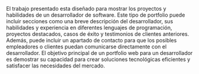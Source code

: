 El trabajo presentado esta diseñado para mostrar los proyectos y habilidades de un desarrollador de software. Este tipo de portfolio puede incluir secciones como una breve descripción del desarrollador, sus habilidades y experiencia en diferentes lenguajes de programación, proyectos destacados, casos de éxito y testimonios de clientes anteriores. Además, puede incluir un apartado de contacto para que los posibles empleadores o clientes puedan comunicarse directamente con el desarrollador. El objetivo principal de un portfolio web para un desarrollador es demostrar su capacidad para crear soluciones tecnológicas eficientes y satisfacer las necesidades del mercado.
